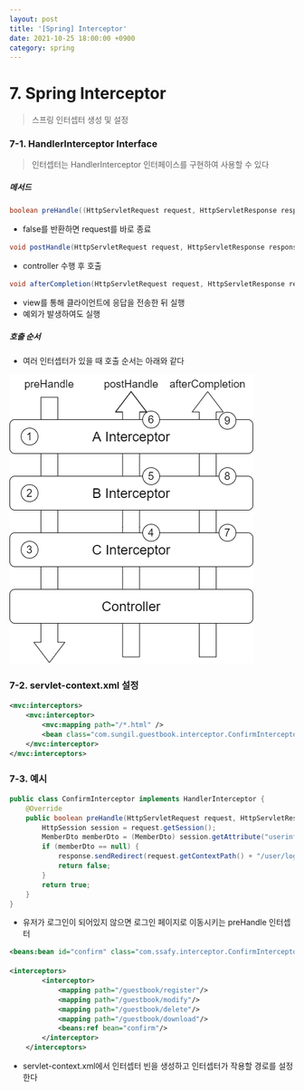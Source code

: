 ```yaml
---
layout: post
title: '[Spring] Interceptor'
date: 2021-10-25 18:00:00 +0900
category: spring
---
```


# 7. Spring Interceptor

> 스프링 인터셉터 생성 및 설정



### 7-1. HandlerInterceptor Interface

> 인터셉터는 HandlerInterceptor 인터페이스를 구현하여 사용할 수 있다

##### 메서드

```java
boolean preHandle((HttpServletRequest request, HttpServletResponse response, Object handler)
```

- false를 반환하면 request를 바로 종료

```java
void postHandle(HttpServletRequest request, HttpServletResponse response, Object handler, ModelAndView modelAndView)
```

- controller 수행 후 호출

```java
void afterCompletion(HttpServletRequest request, HttpServletResponse response, Object handler, Exception ex)
```

- view를 통해 클라이언트에 응답을 전송한 뒤 실행
- 예외가 발생하여도 실행



##### 호출 순서

- 여러 인터셉터가 있을 때 호출 순서는 아래와 같다

![interceptor](/assets/img/interceptor.png)





### 7-2. servlet-context.xml 설정

```xml
<mvc:interceptors>
	<mvc:interceptor>
    	<mvc:mapping path="/*.html" />
        <bean class="com.sungil.guestbook.interceptor.ConfirmInterceptor" />
    </mvc:interceptor>
</mvc:interceptors>
```



### 7-3. 예시

```java
public class ConfirmInterceptor implements HandlerInterceptor {
    @Override
    public boolean preHandle(HttpServletRequest request, HttpServletResponse response, Object handler) throws Exception {
        HttpSession session = request.getSession();
        MemberDto memberDto = (MemberDto) session.getAttribute("userinfo");
        if (memberDto == null) {
            response.sendRedirect(request.getContextPath() + "/user/login");
            return false;
        }
        return true;
    }
}
```

- 유저가 로그인이 되어있지 않으면 로그인 페이지로 이동시키는 preHandle 인터셉터

```xml
<beans:bean id="confirm" class="com.ssafy.interceptor.ConfirmInterceptor"/>

<interceptors>
		<interceptor>
			<mapping path="/guestbook/register"/>
			<mapping path="/guestbook/modify"/>
			<mapping path="/guestbook/delete"/>
			<mapping path="/guestbook/download"/>
			<beans:ref bean="confirm"/>
		</interceptor>
	</interceptors>
```

- servlet-context.xml에서 인터셉터 빈을 생성하고 인터셉터가 작용할 경로를 설정한다

